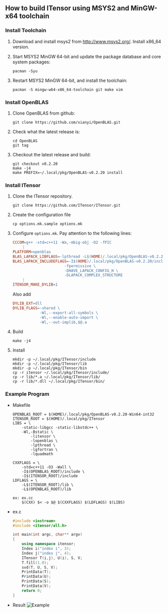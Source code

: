 ## How to build ITensor using MSYS2 and MinGW-x64 toolchain 

### Install Toolchain

1. Download and install msys2 from http://www.msys2.org/. Install x86_64 version.

2. Start MSYS2 MinGW 64-bit and update the package database and core system packages:
    ```
    pacman -Syu
    ```

3. Restart MSYS2 MinGW 64-bit, and install the toolchain:
    ```
    pacman -S mingw-w64-x86_64-toolchain git make vim
    ```

### Install OpenBLAS

1. Clone OpenBLAS from github:
    ```
    git clone https://github.com/xianyi/OpenBLAS.git
    ```

2. Check what the latest release is:
    ```
    cd OpenBLAS
    git tag
    ```

3. Checkout the latest release and build:
    ```
    git checkout v0.2.20
    make -j4
    make PREFIX=~/.local/pkg/OpenBLAS-v0.2.20 install
    ```

### Install ITensor

1. Clone the ITensor repository.
    ```
    git clone https://github.com/ITensor/ITensor.git
    ```

2. Create the configuration file
    ```
    cp options.mk.sample options.mk
    ```

3. Configure `options.mk`. Pay attention to the following lines:
    ```Makefile
    CCCOM=g++ -std=c++11 -Wa,-mbig-obj -O2 -fPIC
        ⋮
    PLATFORM=openblas
    BLAS_LAPACK_LIBFLAGS=-lpthread -L$(HOME)/.local/pkg/OpenBLAS-v0.2.20/lib -lopenblas
    BLAS_LAPACK_INCLUDEFLAGS=-I$(HOME)/.local/pkg/OpenBLAS-v0.2.20/include \
                           -fpermissive \
                           -DHAVE_LAPACK_CONFIG_H \
                           -DLAPACK_COMPLEX_STRUCTURE
        ⋮
    ITENSOR_MAKE_DYLIB=1
    ```
    Also add
    ```Makefile
    DYLIB_EXT=dll
    DYLIB_FLAGS=-shared \
                -Wl,--export-all-symbols \
                -Wl,--enable-auto-import \
                -Wl,--out-implib,$@.a
    ```

4. Build
    ```
    make -j4
    ```

5. Install
    ```
    mkdir -p ~/.local/pkg/ITensor/include
    mkdir -p ~/.local/pkg/ITensor/lib
    mkdir -p ~/.local/pkg/ITensor/bin
    cp -r itensor ~/.local/pkg/ITensor/include/
    cp -r lib/*.a ~/.local/pkg/ITensor/lib/
    cp -r lib/*.dll ~/.local/pkg/ITensor/bin/
    ```

### Example Program

* Makefile
    ```make
    OPENBLAS_ROOT = $(HOME)/.local/pkg/OpenBLAS-v0.2.20-Win64-int32
    ITENSOR_ROOT = $(HOME)/.local/pkg/ITensor
    LIBS = \
        -static-libgcc -static-libstdc++ \
        -Wl,-Bstatic \
            -litensor \
            -lopenblas \
            -lpthread \
            -lgfortran \
            -lquadmath

    CXXFLAGS = \
        -std=c++11 -O3 -Wall \
        -I$(OPENBLAS_ROOT)/include \
        -I$(ITENSOR_ROOT)/include
    LDFLAGS = \
        -L$(ITENSOR_ROOT)/lib \
        -L$(OPENBLAS_ROOT)/lib

    ex: ex.cc
    	$(CXX) $< -o $@ $(CXXFLAGS) $(LDFLAGS) $(LIBS)
    ```

* ex.c
    ```c++
    #include <iostream>
    #include <itensor/all.h>

    int main(int argc, char** argv)
    {
        using namespace itensor;
        Index i("index i", 3);
        Index j("index j", 4);
        ITensor T(i,j), U(i), S, V;
        T.fill(1.0);
        svd(T, U, S, V);
        PrintData(T);
        PrintData(U);
        PrintData(S);
        PrintData(V);
        return 0;
    }
    ```
* Result
    ![Example](http://kyungminlee/doc/howto/itensor_msys/run_ex.png)
